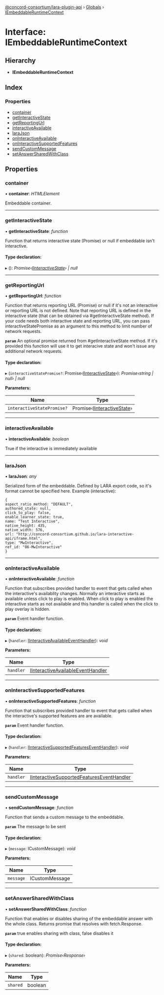 [@concord-consortium/lara-plugin-api](../README.md) › [Globals](../globals.md) › [IEmbeddableRuntimeContext](iembeddableruntimecontext.md)

# Interface: IEmbeddableRuntimeContext

## Hierarchy

* **IEmbeddableRuntimeContext**

## Index

### Properties

* [container](iembeddableruntimecontext.md#container)
* [getInteractiveState](iembeddableruntimecontext.md#getinteractivestate)
* [getReportingUrl](iembeddableruntimecontext.md#getreportingurl)
* [interactiveAvailable](iembeddableruntimecontext.md#interactiveavailable)
* [laraJson](iembeddableruntimecontext.md#larajson)
* [onInteractiveAvailable](iembeddableruntimecontext.md#oninteractiveavailable)
* [onInteractiveSupportedFeatures](iembeddableruntimecontext.md#oninteractivesupportedfeatures)
* [sendCustomMessage](iembeddableruntimecontext.md#sendcustommessage)
* [setAnswerSharedWithClass](iembeddableruntimecontext.md#setanswersharedwithclass)

## Properties

###  container

• **container**: *HTMLElement*

Embeddable container.

___

###  getInteractiveState

• **getInteractiveState**: *function*

Function that returns interactive state (Promise) or null if embeddable isn't interactive.

#### Type declaration:

▸ (): *Promise‹[IInteractiveState](iinteractivestate.md)› | null*

___

###  getReportingUrl

• **getReportingUrl**: *function*

Function that returns reporting URL (Promise) or null if it's not an interactive or reporting URL is not defined.
Note that reporting URL is defined in the interactive state (that can be obtained via #getInteractiveState method).
If your code needs both interactive state and reporting URL, you can pass interactiveStatePromise as an argument
to this method to limit number of network requests.

**`param`** An optional promise returned from #getInteractiveState method. If it's provided
this function will use it to get interacive state and won't issue any additional network requests.

#### Type declaration:

▸ (`interactiveStatePromise?`: Promise‹[IInteractiveState](iinteractivestate.md)›): *Promise‹string | null› | null*

**Parameters:**

Name | Type |
------ | ------ |
`interactiveStatePromise?` | Promise‹[IInteractiveState](iinteractivestate.md)› |

___

###  interactiveAvailable

• **interactiveAvailable**: *boolean*

True if the interactive is immediately available

___

###  laraJson

• **laraJson**: *any*

Serialized form of the embeddable. Defined by LARA export code, so it's format cannot be specified here.
Example (interactive):
```
{
aspect_ratio_method: "DEFAULT",
authored_state: null,
click_to_play: false,
enable_learner_state: true,
name: "Test Interactive",
native_height: 435,
native_width: 576,
url: "http://concord-consortium.github.io/lara-interactive-api/iframe.html",
type: "MwInteractive",
ref_id: "86-MwInteractive"
}
```

___

###  onInteractiveAvailable

• **onInteractiveAvailable**: *function*

Function that subscribes provided handler to event that gets called when the interactive's availablity changes.
Normally an interactive starts as available unless click to play is enabled.  When click to play is enabled
the interactive starts as not available and this handler is called when the click to play overlay is hidden.

**`param`** Event handler function.

#### Type declaration:

▸ (`handler`: [IInteractiveAvailableEventHandler](../globals.md#iinteractiveavailableeventhandler)): *void*

**Parameters:**

Name | Type |
------ | ------ |
`handler` | [IInteractiveAvailableEventHandler](../globals.md#iinteractiveavailableeventhandler) |

___

###  onInteractiveSupportedFeatures

• **onInteractiveSupportedFeatures**: *function*

Function that subscribes provided handler to event that gets called when the interactive's supported features are
are available.

**`param`** Event handler function.

#### Type declaration:

▸ (`handler`: [IInteractiveSupportedFeaturesEventHandler](../globals.md#iinteractivesupportedfeatureseventhandler)): *void*

**Parameters:**

Name | Type |
------ | ------ |
`handler` | [IInteractiveSupportedFeaturesEventHandler](../globals.md#iinteractivesupportedfeatureseventhandler) |

___

###  sendCustomMessage

• **sendCustomMessage**: *function*

Function that sends a custom message to the embeddable.

**`param`** The message to be sent

#### Type declaration:

▸ (`message`: ICustomMessage): *void*

**Parameters:**

Name | Type |
------ | ------ |
`message` | ICustomMessage |

___

###  setAnswerSharedWithClass

• **setAnswerSharedWithClass**: *function*

Function that enables or disables sharing of the embeddable answer with the whole class.
Returns promise that resolves with fetch.Response.

**`param`** true enables sharing with class, false disables it

#### Type declaration:

▸ (`shared`: boolean): *Promise‹Response›*

**Parameters:**

Name | Type |
------ | ------ |
`shared` | boolean |
